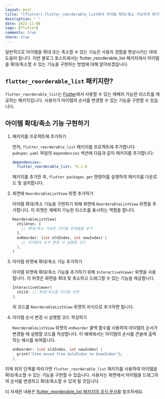 ```yaml
---
layout: post
title: "[flutter] flutter_reorderable_list에서 아이템 확대/축소 가능하게 하기"
description: " "
date: 2023-11-08
tags: [flutter]
comments: true
share: true
---
```


일반적으로 아이템을 확대 또는 축소할 수 있는 기능은 사용자 경험을 향상시키는 데에 도움이 됩니다. 이번 블로그 포스트에서는 flutter_reorderable_list 패키지에서 아이템을 확대/축소할 수 있는 기능을 구현하는 방법에 대해 알아보겠습니다.

## `flutter_reorderable_list` 패키지란?

`flutter_reorderable_list`는 [Flutter](https://flutter.dev/)에서 사용할 수 있는 재배치 가능한 리스트를 제공하는 패키지입니다. 사용자가 아이템의 순서를 변경할 수 있는 기능을 구현할 수 있습니다.

## 아이템 확대/축소 기능 구현하기

1. 패키지를 프로젝트에 추가하기

   먼저, `flutter_reorderable_list` 패키지를 프로젝트에 추가합니다. `pubspec.yaml` 파일의 `dependencies` 섹션에 다음과 같이 패키지를 추가합니다:

   ```yaml
   dependencies:
     flutter_reorderable_list: ^0.2.0
   ```

   패키지를 추가한 후, `flutter packages get` 명령어를 실행하여 패키지를 다운로드 및 설치합니다.

2. 화면에 `ReorderableListView` 위젯 추가하기

   아이템 확대/축소 기능을 구현하기 위해 화면에 `ReorderableListView` 위젯을 추가합니다. 이 위젯은 재배치 가능한 리스트를 표시하는 역할을 합니다.

   ```dart
   ReorderableListView(
     children: [
       // 확대/축소 가능한 아이템 위젯들을 추가
     ],
     onReorder: (int oldIndex, int newIndex) {
       // 아이템의 순서 변경 시 실행할 코드
     },
   )
   ```

3. 아이템 위젯에 확대/축소 기능 추가하기

   아이템 위젯에 확대/축소 기능을 추가하기 위해 `InteractiveViewer` 위젯을 사용합니다. 이 위젯은 화면을 확대 및 축소하고 드래그할 수 있는 기능을 제공합니다.

   ```dart
   InteractiveViewer(
     child: // 확대/축소할 아이템 위젯
   ),
   ```

   위 코드를 `ReorderableListView` 위젯의 자식으로 추가하면 됩니다.

4. 아이템 순서 변경 시 실행할 코드 작성하기

   `ReorderableListView` 위젯의 `onReorder` 콜백 함수를 사용하여 아이템의 순서가 변경될 때 실행할 코드를 작성합니다. 이 예제에서는 아이템의 순서를 콘솔에 출력하는 예시를 보여줍니다.

   ```dart
   onReorder: (int oldIndex, int newIndex) {
     print("Item moved from $oldIndex to $newIndex");
   },
   ```

이제 위의 단계를 따라가면 `flutter_reorderable_list` 패키지를 사용하여 아이템을 확대/축소할 수 있는 기능을 구현할 수 있습니다. 사용자는 화면에서 아이템을 드래그하여 순서를 변경하고 확대/축소할 수 있게 될 것입니다.

더 자세한 내용은 [flutter_reorderable_list 패키지의 공식 문서](https://pub.dev/packages/flutter_reorderable_list)를 참조하세요.